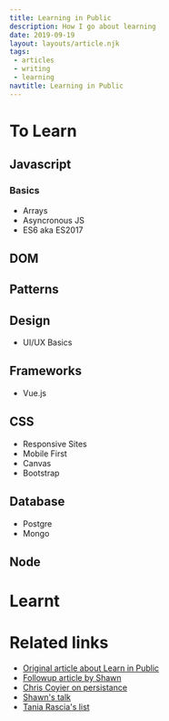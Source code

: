 ```yaml
---
title: Learning in Public
description: How I go about learning
date: 2019-09-19
layout: layouts/article.njk
tags: 
 - articles
 - writing
 - learning
navtitle: Learning in Public
---
```


# To Learn

## Javascript

### Basics

- Arrays
- Asyncronous JS
- ES6 aka ES2017

## DOM

## Patterns

## Design

- UI/UX Basics

## Frameworks

- Vue.js

## CSS

- Responsive Sites
- Mobile First
- Canvas
- Bootstrap
  
## Database

- Postgre
- Mongo

## Node

# Learnt

# Related links
- [Original article about Learn in Public](https://www.swyx.io/writing/learn-in-public/)
- [Followup article by Shawn](https://www.swyx.io/writing/learning-gears/)
- [Chris Coyier on persistance](https://chriscoyier.net/2013/10/18/mediocre-ideas-showing-up-and-persistence/)
- [Shawn's talk](https://www.swyx.io/talks/learn-in-public/)
- [Tania Rascia's list](https://www.taniarascia.com/learn/)